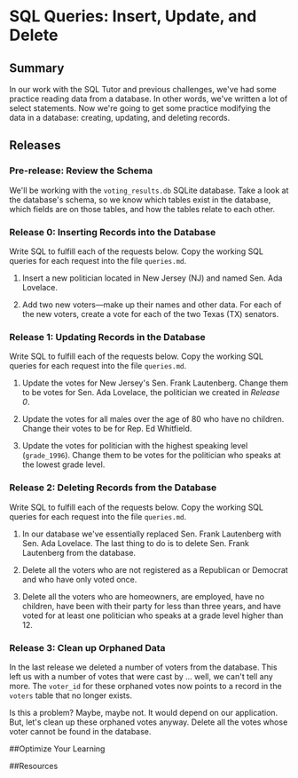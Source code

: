 # SQL Queries: Insert, Update, and Delete 
 
## Summary 
In our work with the  SQL Tutor and previous challenges, we've had some practice reading data from a database.  In other words, we've written a lot of select statements.  Now we're going to get some practice modifying the data in a database:  creating, updating, and deleting records.


## Releases
### Pre-release:  Review the Schema
We'll be working with the `voting_results.db` SQLite database.  Take a look at the database's schema, so we know which tables exist in the database, which fields are on those tables, and how the tables relate to each other.


### Release 0:  Inserting Records into the Database
Write SQL to fulfill each of the requests below.  Copy the working SQL queries for each request into the file `queries.md`.

1.  Insert a new politician located in New Jersey (NJ) and named Sen. Ada Lovelace.

2.  Add two new voters—make up their names and other data.  For each of the new voters, create a vote for each of the two Texas (TX) senators.


### Release 1:  Updating Records in the Database
Write SQL to fulfill each of the requests below.  Copy the working SQL queries for each request into the file `queries.md`.

1. Update the votes for New Jersey's Sen. Frank Lautenberg.  Change them to be votes for Sen. Ada Lovelace, the politician we created in *Release 0*.

2. Update the votes for all males over the age of 80 who have no children.  Change their votes to be for Rep. Ed Whitfield.

3. Update the votes for politician with the highest speaking level (`grade_1996`).  Change them to be votes for the politician who speaks at the lowest grade level.



### Release 2:  Deleting Records from the Database
Write SQL to fulfill each of the requests below.  Copy the working SQL queries for each request into the file `queries.md`.

1. In our database we've essentially replaced Sen. Frank Lautenberg with Sen. Ada Lovelace.  The last thing to do is to delete Sen. Frank Lautenberg from the database.

2. Delete all the voters who are not registered as a Republican or Democrat and who have only voted once.

3. Delete all the voters who are homeowners, are employed, have no children, have been with their party for less than three years, and have voted for at least one politician who speaks at a grade level higher than 12.


### Release 3:  Clean up Orphaned Data
In the last release we deleted a number of voters from the database.  This left us with a number of votes that were cast by ... well, we can't tell any more.  The `voter_id` for these orphaned votes now points to a record in the `voters` table that no longer exists.

Is this a problem?  Maybe, maybe not.  It would depend on our application.  But, let's clean up these orphaned votes anyway.  Delete all the votes whose voter cannot be found in the database.





##Optimize Your Learning 

##Resources
